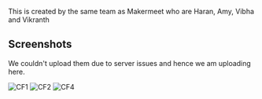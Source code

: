 This is created by the same team as Makermeet who are Haran, Amy, Vibha and Vikranth


## Screenshots 

We couldn't upload them due to server issues and hence we am uploading here.


![CF1]("./cf1")
![CF2]("./cf2")
![CF4]("./cf4")


